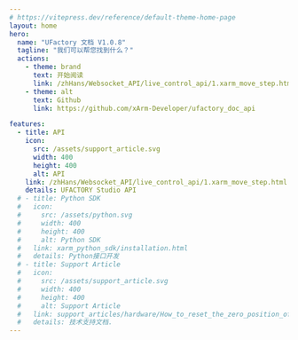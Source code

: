 ```yaml
---
# https://vitepress.dev/reference/default-theme-home-page
layout: home
hero:
  name: "UFactory 文档 V1.0.8"
  tagline: "我们可以帮您找到什么？"
  actions:
    - theme: brand
      text: 开始阅读
      link: /zhHans/Websocket_API/live_control_api/1.xarm_move_step.html
    - theme: alt
      text: Github
      link: https://github.com/xArm-Developer/ufactory_doc_api

features:
  - title: API
    icon: 
      src: /assets/support_article.svg
      width: 400
      height: 400
      alt: API
    link: /zhHans/Websocket_API/live_control_api/1.xarm_move_step.html
    details: UFACTORY Studio API
  # - title: Python SDK
  #   icon: 
  #     src: /assets/python.svg
  #     width: 400
  #     height: 400
  #     alt: Python SDK
  #   link: xarm_python_sdk/installation.html
  #   details: Python接口开发
  # - title: Support Article
  #   icon: 
  #     src: /assets/support_article.svg
  #     width: 400
  #     height: 400
  #     alt: Support Article
  #   link: support_articles/hardware/How_to_reset_the_zero_position_of_xArm_Gripper.html
  #   details: 技术支持文档.
---
```


